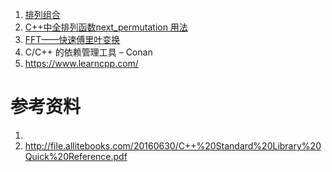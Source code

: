 





1. [排列组合]()
1. [C++中全排列函数next_permutation 用法](https://blog.csdn.net/howardemily/article/details/68064377)
1. [FFT——快速傅里叶变换](https://blog.csdn.net/WADuan2/article/details/79529900)
1. C/C++ 的依赖管理工具 – Conan
1. https://www.learncpp.com/



# 参考资料

1. [](http://www.cplusplus.com/reference/thread/thread/)
2. http://file.allitebooks.com/20160630/C++%20Standard%20Library%20Quick%20Reference.pdf